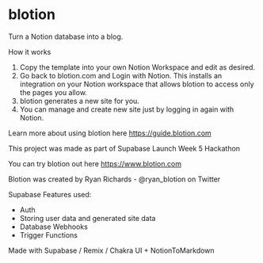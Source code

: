 # blotion

Turn a Notion database into a blog.

How it works
1. Copy the template into your own Notion Workspace and edit as desired.
2. Go back to blotion.com and Login with Notion. This installs an integration on your Notion workspace that allows blotion to access only the pages you allow.
3. blotion generates a new site for you.
4. You can manage and create new site just by logging in again with Notion.

Learn more about using blotion here https://guide.blotion.com

This project was made as part of Supabase Launch Week 5 Hackathon

You can try blotion out here https://www.blotion.com

Blotion was created by Ryan Richards - @ryan_blotion on Twitter

Supabase Features used:
- Auth
- Storing user data and generated site data
- Database Webhooks
- Trigger Functions

Made with Supabase / Remix / Chakra UI + NotionToMarkdown